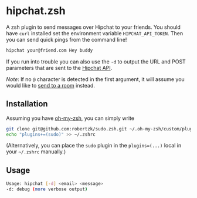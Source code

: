 hipchat.zsh
========

A zsh plugin to send messages over Hipchat to your friends. You should have `curl`
installed set the environment variable `HIPCHAT_API_TOKEN`.
Then you can send quick pings from the command line!

```bash
hipchat your@friend.com Hey buddy
```

If you run into trouble you can also use the `-d` to output the URL and POST 
parameters that are sent to the [Hipchat API](https://www.hipchat.com/docs/apiv2/method/private_message_user).

*Note*: If no `@` character is detected in the first argument, it will assume
you would like to [send to a room](https://www.hipchat.com/docs/apiv2/method/send_room_notification) instead.

Installation
--------

Assuming you have [oh-my-zsh](https://github.com/robbyrussell/oh-my-zsh), you can
simply write

```bash
git clone git@github.com:robertzk/sudo.zsh.git ~/.oh-my-zsh/custom/plugins/sudo
echo "plugins+=(sudo)" >> ~/.zshrc
```

(Alternatively, you can place the `sudo` plugin in the `plugins=(...)` local in your `~/.zshrc` manually.)

Usage
------

```bash
Usage: hipchat [-d] <email> <message>
-d: debug (more verbose output)
```
